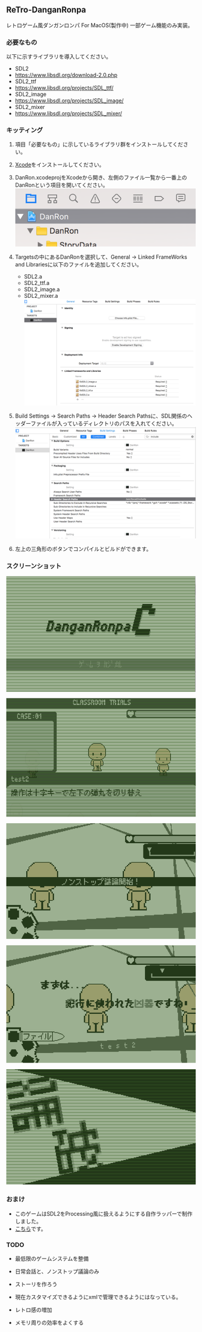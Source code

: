## ReTro-DanganRonpa
レトロゲーム風ダンガンロンパ For MacOS(製作中)
一部ゲーム機能のみ実装。

### 必要なもの
以下に示すライブラリを導入してください。
- SDL2
 - https://www.libsdl.org/download-2.0.php
- SDL2_ttf
 - https://www.libsdl.org/projects/SDL_ttf/
- SDL2_image
 - https://www.libsdl.org/projects/SDL_image/
- SDL2_mixer
 - https://www.libsdl.org/projects/SDL_mixer/

### キッティング
1. 項目「必要なもの」に示しているライブラリ群をインストールしてください。
1. [Xcode](https://blog.codecamp.jp/xcode_install )をインストールしてください。
1. DanRon.xcodeprojをXcodeから開き、左側のファイル一覧から一番上のDanRonという項目を開いてください。
   ![1](md.photos/1.png "1")

1. Targetsの中にあるDanRonを選択して、General -> Linked FrameWorks and Librariesに以下のファイルを追加してください。
    - SDL2.a
    - SDL2_ttf.a
    - SDL2_image.a
    - SDL2_mixer.a
   ![2](md.photos/2.png "2")

1. Build Settings -> Search Paths -> Header Search Pathsに、SDL関係のヘッダーファイルが入っているディレクトリのパスを入れてください。
  ![3](md.photos/3.png "3")

1. 左上の三角形のボタンでコンパイルとビルドができます。

### スクリーンショット
![4](md.photos/4.png "Screen Shot")

![7](md.photos/7.png "Screen Shot")

![8](md.photos/8.png "Screen Shot")

![10](md.photos/10.png "Screen Shot")

![11](md.photos/11.png "Screen Shot")

### おまけ
 -  このゲームはSDL2をProcessing風に扱えるようにする自作ラッパーで制作しました。
  - [こちら](DanRon/Source/SDL2ToProcessing)です。

### TODO
 - 最低限のゲームシステムを整備
  - 日常会話と、ノンストップ議論のみ

 - ストーリを作ろう
  - 現在カスタマイズできるようにxmlで管理できるようにはなっている。
  
 - レトロ感の増加
 - メモリ周りの効率をよくする
